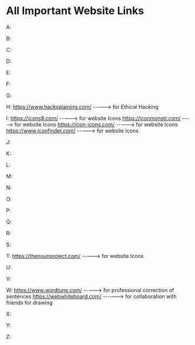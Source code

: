 # All Important Website Links

A:


B:



C:


D:


E:



F:


G:


H:
    https://www.hacksplaining.com/ -----> for Ethical Hacking

I:
    https://icons8.com/ -----> for website Icons 
    https://iconmonstr.com/ -----> for website Icons
    https://icon-icons.com/ -----> for website Icons
    https://www.iconfinder.com/ -----> for website Icons
    



J:


K:


L:


M:


N:



O:


P:


Q:


R:



S:


T:
        https://thenounproject.com/ -----> for website Icons

U:



V:



W: 
       https://www.wordtune.com/ -----> for professional correction of sentences
       https://webwhiteboard.com/ ------> for collaboration with friends for drawing


X:



Y:



Z:


